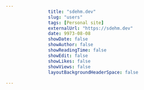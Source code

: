 ---
                title: "sdehm.dev"
                slug: "users"
                tags: [Personal site]
                externalUrl: "https://sdehm.dev"
                date: 9973-08-08
                showDate: false
                showAuthor: false
                showReadingTime: false
                showEdit: false
                showLikes: false
                showViews: false
                layoutBackgroundHeaderSpace: false
                ---
